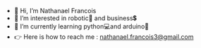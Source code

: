 - 👋 Hi, I’m Nathanael Francois
- 👀 I’m interested in robotic🤖 and business💲
- 🌱 I’m currently learning python💻and arduino🪫
- 👉 Here is how to reach me : nathanael.francois3@gmail.com
<!---
nathanael-francois-3/nathanael-francois-3 is a ✨ special ✨ repository because its `README.md` (this file) appears on your GitHub profile.
You can click the Preview link to take a look at your changes.
--->
